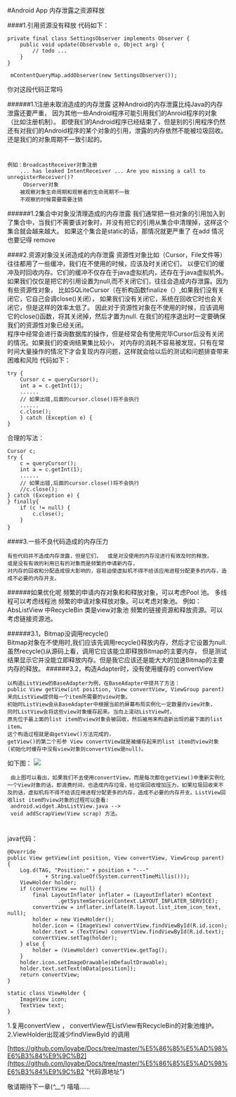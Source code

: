 #Android App 内存泄露之资源释放
 
 
     
####1.引用资源没有释放
代码如下：
		
	private final class SettingsObserver implements Observer {
	    public void update(Observable o, Object arg) {
	        // todo ...
	    }   
	}
	 
	 mContentQueryMap.addObserver(new SettingsObserver());
	
   你对这段代码正常吗

######1.1注册未取消造成的内存泄露 
	这种Android的内存泄露比纯Java的内存泄露还要严重，
	因为其他一些Android程序可能引用我们的Anroid程序的对象（比如注册机制）。
	即使我们的Android程序已经结束了，但是别的引用程序仍然还有对我们的Android程序的某个对象的引用，泄露的内存依然不能被垃圾回收。
    还是我们的对象周期不一致引起的。
#

	例如：BroadcastReceiver对象注册
        ... has leaked IntentReceiver ... Are you missing a call to unregisterReceiver()?
     	 Observer对象
	    被观察对象生命周期和观察者的生命周期不一致
		不观察的时候需要需要注销


######1.2集合中对象没清理造成的内存泄露
	我们通常把一些对象的引用加入到了集合中，当我们不需要该对象时，并没有把它的引用从集合中清理掉，这样这个集合就会越来越大。
	如果这个集合是static的话，那情况就更严重了
    在add 情况也要记得 remove 



####2.资源对象没关闭造成的内存泄露
	资源性对象比如（Cursor，File文件等）往往都用了一些缓冲，我们在不使用的时候，应该及时关闭它们，
	以便它们的缓冲及时回收内存。它们的缓冲不仅存在于java虚拟机内，还存在于java虚拟机外。
	如果我们仅仅是把它的引用设置为null,而不关闭它们，往往会造成内存泄露。因为有些资源性对象，
	比如SQLiteCursor（在析构函数finalize（）,如果我们没有关闭它，它自己会调close()关闭），
	如果我们没有关闭它，系统在回收它时也会关闭它，但是这样的效率太低了。
	因此对于资源性对象在不使用的时候，应该调用它的close()函数，将其关闭掉，然后才置为null.
	在我们的程序退出时一定要确保我们的资源性对象已经关闭。      
	程序中经常会进行查询数据库的操作，但是经常会有使用完毕Cursor后没有关闭的情况。如果我们的查询结果集比较小，
	对内存的消耗不容易被发现，只有在常时间大量操作的情况下才会复现内存问题，这样就会给以后的测试和问题排查带来困难和风险
代码如下：

    try {  
	    Cursor c = queryCursor();  
	    int a = c.getInt(1);  
	    ......
	    // 如果出错,后面的cursor.close()将不会执行
	    ...... 
	    c.close();  
	    } catch (Exception e) {  
    }  
合理的写法：
  
	Cursor c;
	try {  
	    c = queryCursor();  
	    int a = c.getInt(1);  
	    ......
	    // 如果出错,后面的cursor.close()将不会执行
	    //c.close();  
	} catch (Exception e) {  
	} finally{
	    if (c != null) {
	        c.close();
	    }
	}　

####3.一些不良代码造成的内存压力

    有些代码并不造成内存泄露，但是它们，	或是对没使用的内存没进行有效及时的释放，
    或是没有有效的利用已有的对象而是频繁的申请新内存，
	对内存的回收和分配造成很大影响的，容易迫使虚拟机不得不给该应用进程分配更多的内存，造成不必要的内存开支。
    
######如果优化呢
	频繁的申请内存对象和和释放对象，可以考虑Pool 池。
    多线程可以考虑线程池
    频繁的申请对象释放对象。可以考虑对象池。 例如：AbsListView 中RecycleBin 类是view对象池
    频繁的链接资源和释放资源。可以考虑链接资源池。


######3.1，Bitmap没调用recycle()      
    Bitmap对象在不使用时,我们应该先调用recycle()释放内存，然后才它设置为null.
	虽然recycle()从源码上看，调用它应该能立即释放Bitmap的主要内存，
	但是测试结果显示它并没能立即释放内存。但是我它应该还是能大大的加速Bitmap的主要内存的释放。
######3.2，构造Adapter时，没有使用缓存的 convertView
     
    以构造ListView的BaseAdapter为例，在BaseAdapter中提共了方法：
	public View getView(int position, View convertView, ViewGroup parent)    
	来向ListView提供每一个item所需要的view对象。
	初始时ListView会从BaseAdapter中根据当前的屏幕布局实例化一定数量的view对象，
	同时ListView会将这些view对象缓存起来。当向上滚动ListView时，
	原先位于最上面的list item的view对象会被回收，然后被用来构造新出现的最下面的list item。
	这个构造过程就是由getView()方法完成的，
	getView()的第二个形参 View convertView就是被缓存起来的list item的view对象
	(初始化时缓存中没有view对象则convertView是null)。
 如下图： 
 ![](https://github.com/loyabe/Docs/raw/6ebffb6505ad1b2009cdcb888498230296e509da/%E5%86%85%E5%AD%98%E6%B3%84%E9%9C%B2/res/AbsListView%E5%AF%B9%E8%B1%A1%E6%B1%A0.jpg?raw=true)
 
     由上图可以看出，如果我们不去使用convertView，而是每次都在getView()中重新实例化一个View对象的话，即浪费时间，也造成内存垃圾，给垃圾回收增加压力，如果垃圾回收来不及的话，虚拟机将不得不给该应用进程分配更多的内存，造成不必要的内存开支。ListView回收list item的view对象的过程可以查看:    
     android.widget.AbsListView.java --> 
	 void addScrapView(View scrap) 方法。 
#


java代码：


    @Override
    public View getView(int position, View convertView, ViewGroup parent) {
        Log.d(TAG, "Position:" + position + "---"
                + String.valueOf(System.currentTimeMillis()));
        ViewHolder holder;
        if (convertView == null) {
            final LayoutInflater inflater = (LayoutInflater) mContext
                    .getSystemService(Context.LAYOUT_INFLATER_SERVICE);
            convertView = inflater.inflate(R.layout.list_item_icon_text, null);
            holder = new ViewHolder();
            holder.icon = (ImageView) convertView.findViewById(R.id.icon);
            holder.text = (TextView) convertView.findViewById(R.id.text);
            convertView.setTag(holder);
        } else {
            holder = (ViewHolder) convertView.getTag();
        }
        holder.icon.setImageDrawable(mDefaultDrawable);
        holder.text.setText(mData[position]);
        return convertView;
    }

    static class ViewHolder {
        ImageView icon;
        TextView text;
    }

1.复用convertView ， convertView在ListView有RecycleBin的对象池维护。
2.ViewHolder出现减少findViewById 的调用


[https://github.com/loyabe/Docs/tree/master/%E5%86%85%E5%AD%98%E6%B3%84%E9%9C%B2](https://github.com/loyabe/Docs/tree/master/%E5%86%85%E5%AD%98%E6%B3%84%E9%9C%B2 "代码源地址")


敬请期待下一章(*^__^*) 嘻嘻……
	
